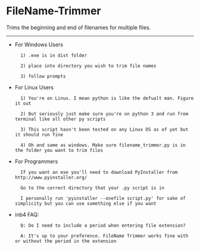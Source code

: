 # FileName-Trimmer
Trims the beginning and end of filenames for multiple files. 
************************************************************
- For Windows Users

        1) .exe is in dist folder

        2) place into directory you wish to trim file names

        3) follow prompts

    
- For Linux Users

        1) You're on Linux. I mean python is like the defualt man. Figure it out 

        2) But seriously just make sure you're on python 3 and run from terminal like all other py scripts

        3) This script hasn't been tested on any Linux OS as of yet but it should run fine

        4) Oh and same as windows. Make sure filename_trimmer.py is in the folder you want to trim files
    
 
- For Programmers

        If you want an exe you'll need to download PyInstaller from http://www.pyinstaller.org/

        Go to the correct directory that your .py script is in

        I personally run 'pyinstaller --onefile script.py' for sake of simplicity but you can use something else if you want

- inb4 FAQ:

        Q: Do I need to include a period when entering file extension?

        A: It's up to your preference. FileName Trimmer works fine with or without the period in the extension
